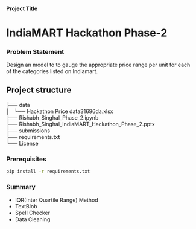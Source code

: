 

#### Project Title

# IndiaMART Hackathon Phase-2 

### Problem Statement
Design an model to to gauge the appropriate price range per unit for each of the categories listed on Indiamart.

## Project structure
├── data\
│   └── Hackathon Price data31696da.xlsx\
├── Rishabh_Singhal_Phase_2.ipynb\
├── Rishabh_Singhal_IndiaMART_Hackathon_Phase_2.pptx\
├── submissions\
├── requirements.txt\
└── License

### Prerequisites

```bash
pip install -r requirements.txt
```
### Summary
 
- IQR(Inter Quartile Range) Method
- TextBlob
- Spell Checker
- Data Cleaning